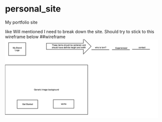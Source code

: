 # personal_site
My portfolio site

like Will mentioned I need to break down the site.
Should try to stick to this wireframe below
##wireframe
![](./assets/wireframe_scene_01.png)